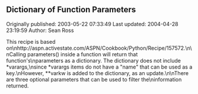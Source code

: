 ## Dictionary of Function Parameters

Originally published: 2003-05-22 07:33:49
Last updated: 2004-04-28 23:19:59
Author: Sean Ross

This recipe is based on\nhttp://aspn.activestate.com/ASPN/Cookbook/Python/Recipe/157572.\n\nCalling parameters() inside a function will return that function's\nparameters as a dictionary. The dictionary does not include *varargs,\nsince *varargs items do not have a "name" that can be used as a key.\nHowever, **varkw is added to the dictionary, as an update.\n\nThere are three optional parameters that can be used to filter the\ninformation returned.